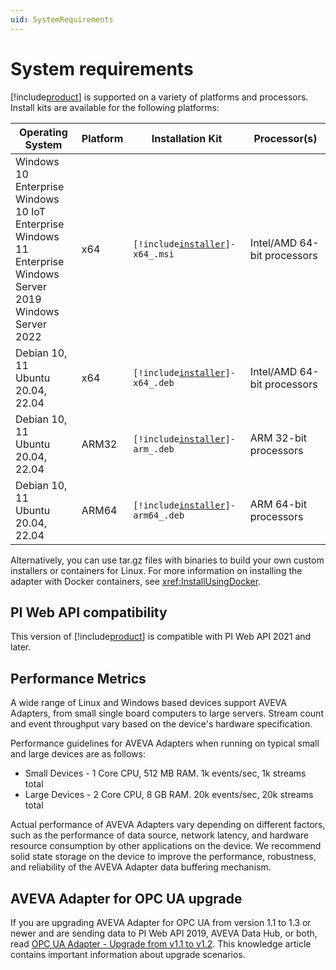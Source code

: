 ```yaml
---
uid: SystemRequirements
---
```


# System requirements

[!include[product](../_includes/inline/product-name.md)] is supported on a variety of platforms and processors. Install kits are available for the following platforms:

| Operating System | Platform | Installation Kit | Processor(s) |
|-------------------|-------------|----------------------------------|-------------|
| Windows 10 Enterprise <br> Windows 10 IoT Enterprise <br> Windows 11 Enterprise <br> Windows Server 2019 <br> Windows Server 2022 | x64 | <code>[!include[installer](../_includes/inline/installer-name.md)]-x64_.msi</code>     | Intel/AMD 64-bit processors |
| Debian 10, 11<br>Ubuntu 20.04, 22.04 | x64 | <code>[!include[installer](../_includes/inline/installer-name.md)]-x64_.deb</code>     | Intel/AMD 64-bit processors |
| Debian 10, 11<br>Ubuntu 20.04, 22.04 | ARM32 | <code>[!include[installer](../_includes/inline/installer-name.md)]-arm_.deb</code>  | ARM 32-bit processors |
| Debian 10, 11<br>Ubuntu 20.04, 22.04 | ARM64 | <code>[!include[installer](../_includes/inline/installer-name.md)]-arm64_.deb</code>  | ARM 64-bit processors |

Alternatively, you can use tar.gz files with binaries to build your own custom installers or containers for Linux. For more information on installing the adapter with Docker containers, see <xref:InstallUsingDocker>.

## PI Web API compatibility

This version of [!include[product](../_includes/inline/product-name.md)] is compatible with PI Web API 2021 and later. 

## Performance Metrics

A wide range of Linux and Windows based devices support AVEVA Adapters, from small single board computers to large servers. Stream count and event throughput vary based on the device's hardware specification. 

Performance guidelines for AVEVA Adapters when running on typical small and large devices are as follows:

- Small Devices - 1 Core CPU, 512 MB RAM. 1k events/sec, 1k streams total
- Large Devices - 2 Core CPU, 8 GB RAM. 20k events/sec, 20k streams total

Actual performance of AVEVA Adapters vary depending on different factors, such as the performance of data source, network latency, and hardware resource consumption by other applications on the device. We recommend solid state storage on the device to improve the performance, robustness, and reliability of the AVEVA Adapter data buffering mechanism. 

## AVEVA Adapter for OPC UA upgrade

If you are upgrading AVEVA Adapter for OPC UA from version 1.1 to 1.3 or newer and are sending data to PI Web API 2019, AVEVA Data Hub, or both, read [OPC UA Adapter - Upgrade from v1.1 to v1.2](https://osisoft.lightning.force.com/lightning/r/Knowledge__kav/ka08W000000frOFQAY/view). This knowledge article contains important information about upgrade scenarios.
